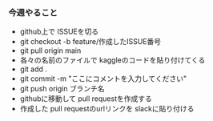 ### 今週やること

- github上で ISSUEを切る
- git checkout -b feature/作成したISSUE番号
- git pull origin main
- 各々の名前のファイルで kaggleのコードを貼り付けてくる
- git add .
- git commit -m "ここにコメントを入力してください"
- git push origin ブランチ名
- githubに移動して pull requestを作成する
- 作成した pull requestのurlリンクを slackに貼り付ける
